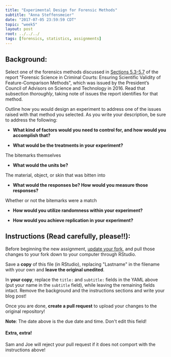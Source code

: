 ```yaml
---
title: "Experimental Design for Forensic Methods"
subtitle: "Anna Steffensmeier"
date: "2017-07-05 23:59:59 CDT"
topic: "week5"
layout: post
root: ../../../
tags: [forensics, statistics, assignments]
---
```

 
## Background:

Select one of the forensics methods discussed in [Sections 5.3-5.7](https://obamawhitehouse.archives.gov/sites/default/files/microsites/ostp/PCAST/pcast_forensic_science_report_final.pdf#%5B%7B%22num%22%3A213%2C%22gen%22%3A0%7D%2C%7B%22name%22%3A%22XYZ%22%7D%2C52%2C680%2C0%5D) of the report "Forensic Science in Criminal Courts: Ensuring Scientific Validity of Feature-Comparison Methods", which was issued by the President’s Council of Advisors on Science and Technology in 2016. Read that subsection *thoroughly*, taking note of issues the report identifies for that method.

Outline how you would design an experiment to address one of the issues raised with that method you selected. As you write your description, be sure to address the following:

- **What kind of factors would you need to control for, and how would you accomplish that?**


- **What would be the treatments in your experiment?**

The bitemarks themselves

- **What would the units be?**

The material, object, or skin that was bitten into 

- **What would the responses be? How would you measure those responses?**

Whether or not the bitemarks were a match

- **How would you utilize randomness within your experiment?**



- **How would you achieve replication in your experiment?**

 
## Instructions (Read carefully, please!!):

Before beginning the new assignment, [update your fork](https://github.com/CSAFE-ISU/REU-blog/blob/master/update_instructions/Update_instructions.md), and pull those changes to your fork down to your computer through RStudio. 

Save a **copy** of this file (in RStudio), replacing "Lastname" in the filename with your own and **leave the original unedited**.

In **your copy**, replace the `title:` and `subtitle:` fields in the YAML above (put your name in the `subtitle` field), while leaving the remaining fields intact. Remove the background and the instructions sections and write your blog post! 

Once you are done, **create a pull request** to upload your changes to the original repository!

**Note**: The date above is the due date and time. Don't edit this field! 

#### Extra, extra!  

Sam and Joe will reject your pull request if it does not comport with the instructions above! 
